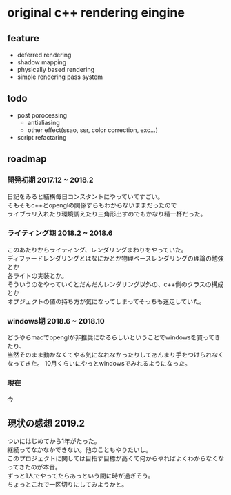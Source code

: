 # original c++ rendering eingine

## feature
- deferred rendering
- shadow mapping
- physically based rendering
- simple rendering pass system

## todo
- post porocessing
    - antialiasing
    - other effect(ssao, ssr, color correction, exc...)
- script refactaring


## roadmap
### 開発初期 2017.12 ~ 2018.2
日記をみると結構毎日コンスタントにやっていてすごい。  
そもそもc++とopenglの関係すらもわからないままだったので  
ライブラリ入れたり環境調えたり三角形出すのでもかなり精一杯だった。

### ライティング期 2018.2 ~ 2018.6
このあたりからライティング、レンダリングまわりをやっていた。  
ディファードレンダリングとはなにかとか物理ベースレンダリングの理論の勉強とか   
各ライトの実装とか。  
そういうのをやっていくとだんだんレンダリング以外の、c++側のクラスの構成とか  
オブジェクトの値の持ち方が気になってしまってそっちも迷走していた。

### windows期 2018.6 ~ 2018.10
どうやらmacでopenglが非推奨になるらしいということでwindowsを買ってきたり、  
当然そのまま動かなくてやる気になれなかったりしてあんまり手をつけられなくなってきた。
10月くらいにやっとwindowsでみれるようになった。

### 現在
今


## 現状の感想 2019.2
ついにはじめてから1年がたった。  
継続ってなかなかできない。他のこともやりたいし。  
このプロジェクトに関しては目指す目標が高くて何からやればよくわからなくなってきたのが本音。  
ずっと1人でやってたらあっという間に時が過ぎそう。  
ちょっとこれで一区切りにしてみようかと。